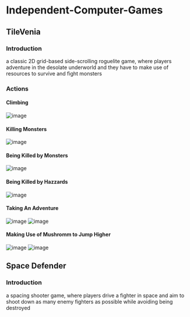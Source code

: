 # Independent-Computer-Games

## TileVenia

### Introduction

a classic 2D grid-based side-scrolling roguelite game, where players adventure in the desolate underworld and they have to make use of resources to survive and fight monsters

### Actions

#### Climbing
![image](https://user-images.githubusercontent.com/39005000/198184747-d0a57589-63eb-40a8-8c61-5efe2627e5a9.png)
#### Killing Monsters
![image](https://user-images.githubusercontent.com/39005000/198184862-9d9a739a-8e2b-4d51-b044-6769946e42c4.png)
#### Being Killed by Monsters
![image](https://user-images.githubusercontent.com/39005000/198184912-f1428464-4093-4c6b-afa7-545404abb3f0.png)
#### Being Killed by Hazzards
![image](https://user-images.githubusercontent.com/39005000/198185018-00134f4e-8add-49ff-b955-635ebee1bbba.png)
#### Taking An Adventure
![image](https://user-images.githubusercontent.com/39005000/198185161-73983aad-95d3-451b-b335-9b8195be45c5.png)
![image](https://user-images.githubusercontent.com/39005000/198185461-db37d83b-09cc-42a9-82b7-e749676f1b5c.png)
#### Making Use of Mushromm to Jump Higher
![image](https://user-images.githubusercontent.com/39005000/198185906-2a9826f8-81f7-4448-836a-33f22e7d15b3.png)
![image](https://user-images.githubusercontent.com/39005000/198185932-f9d973e1-8469-4848-8726-59dba486b815.png)

## Space Defender
### Introduction
a spacing shooter game, where players drive a fighter in space and aim to shoot down as
many enemy fighters as possible while avoiding being destroyed
